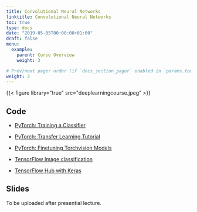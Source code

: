 ```yaml
---
title: Convolutional Neural Networks
linktitle: Convolutional Neural Networks
toc: true
type: docs
date: "2019-05-05T00:00:00+01:00"
draft: false
menu:
  example:
    parent: Curse Overview
    weight: 3

# Prev/next pager order (if `docs_section_pager` enabled in `params.toml`)
weight: 3
---
```


{{< figure library="true" src="deeplearningcourse.jpeg" >}}

## Code

* [PyTorch: Training a Classifier](https://githubtocolab.com/dlmacedo/starter-academic/blob/master/content/courses/deeplearning/notebooks/pytorch/cifar10_tutorial.ipynb)

* [PyTorch: Transfer Learning Tutorial](https://githubtocolab.com/dlmacedo/starter-academic/blob/master/content/courses/deeplearning/notebooks/pytorch/transfer_learning_tutorial.ipynb)

* [PyTorch: Finetuning Torchvision Models](https://githubtocolab.com/dlmacedo/starter-academic/blob/master/content/courses/deeplearning/notebooks/pytorch/finetuning_torchvision_models_tutorial.ipynb)

* [TensorFlow Image classification](https://githubtocolab.com/dlmacedo/starter-academic/blob/master/content/courses/deeplearning/notebooks/tensorflow/classification.ipynb)

* [TensorFlow Hub with Keras](https://githubtocolab.com/dlmacedo/starter-academic/blob/master/content/courses/deeplearning/notebooks/tensorflow/hub_with_keras.ipynb)

## Slides

To be uploaded after presential lecture.
